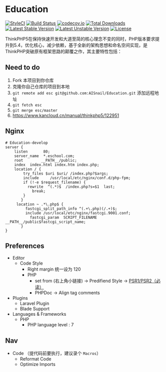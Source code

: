 Education
===============

[![StyleCI](https://styleci.io/repos/48530411/shield?style=flat&branch=master)](https://styleci.io/repos/48530411)
[![Build Status](https://travis-ci.org/top-think/framework.svg?branch=master)](https://travis-ci.org/top-think/framework)
[![codecov.io](http://codecov.io/github/top-think/framework/coverage.svg?branch=master)](http://codecov.io/github/github/top-think/framework?branch=master)
[![Total Downloads](https://poser.pugx.org/topthink/framework/downloads)](https://packagist.org/packages/topthink/framework)
[![Latest Stable Version](https://poser.pugx.org/topthink/framework/v/stable)](https://packagist.org/packages/topthink/framework)
[![Latest Unstable Version](https://poser.pugx.org/topthink/framework/v/unstable)](https://packagist.org/packages/topthink/framework)
[![License](https://poser.pugx.org/topthink/framework/license)](https://packagist.org/packages/topthink/framework)

ThinkPHP5在保持快速开发和大道至简的核心理念不变的同时，PHP版本要求提升到5.4，优化核心，减少依赖，基于全新的架构思想和命名空间实现，是ThinkPHP突破原有框架思路的颠覆之作，其主要特性包括：

## Need to do
1. Fork 本项目到你仓库
2. 克隆你自己仓库的项目到本地
3. `git remote add esc git@github.com:AISnail/Education.git` 添加远程地址
4. `git fetch esc`
5. `git merge esc/master`
6. https://www.kancloud.cn/manual/thinkphp5/122951

## Nginx
```
# Education-develop
server {
    listen       80;
    server_name  *.eschool.com;
    root        __PATH__/public;
    index  index.html index.htm index.php;
    location / {
        try_files $uri $uri/ /index.php?$args;
       	include     /usr/local/etc/nginx/conf.d/php-fpm;
        if (!-e $request_filename) {
          rewrite  ^(.*)$  /index.php?s=$1  last;
            break;
        }
       }
     location ~ .*\.php$ {
         fastcgi_split_path_info ^(.+\.php)(/.+)$;
         include /usr/local/etc/nginx/fastcgi.9001.conf;
    	   fastcgi_param  SCRIPT_FILENAME	__PATH__/public$fastcgi_script_name;
       }
}
```

## Preferences

* Editor
	- Code Style
		- Right margin 统一设为 120
		- PHP
			- set from (右上角小链接) -> Predifiend Style -> [PSR1/PSR2（必读）](http://www.php-fig.org/psr/psr-2/)
			- PHPDoc -> Align tag comments
* Plugins
	- Laravel Plugin
	- Blade Support
* Languages & Frameworks
	- PHP
		- PHP language level : 7

## Nav

- Code （提代码前要执行，建议录个 `Macros`）
	- Reformat Code
	- Optimize Imports